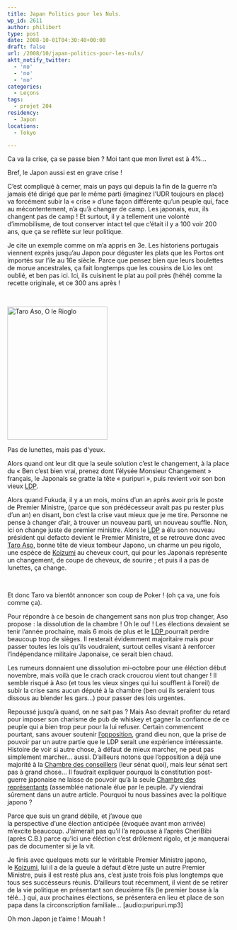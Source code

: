 ```yaml
---
title: Japan Politics pour les Nuls.
wp_id: 2611
author: philibert
type: post
date: 2008-10-01T04:30:40+00:00
draft: false
url: /2008/10/japan-politics-pour-les-nuls/
aktt_notify_twitter:
  - 'no'
  - 'no'
  - 'no'
categories:
  - Leçons
tags:
  - projet 204
residency:
  - Japon
locations:
  - Tokyo

---
```

Ca va la crise, ça se passe bien ? Moi tant que mon livret est à 4%&#8230;

Bref, le Japon aussi est en grave crise !
  
C&rsquo;est compliqué à cerner, mais un pays qui depuis la fin de la guerre n&rsquo;a jamais été dirigé que par le même parti (imaginez l&rsquo;UDR toujours en place) va forcément subir la « crise » d&rsquo;une façon différente qu&rsquo;un peuple qui, face au mécontentement, n&rsquo;a qu&rsquo;à changer de camp. Les japonais, eux, ils changent pas de camp ! Et surtout, il y a tellement une volonté d&rsquo;immobilisme, de tout conserver intact tel que c&rsquo;était il y a 100 voir 200 ans, que ça se reflète sur leur politique.

Je cite un exemple comme on m&rsquo;a appris en 3e. Les historiens portugais viennent exprès jusqu&rsquo;au Japon pour déguster les plats que les Portos ont importés sur l&rsquo;ile au 16e siècle. Parce que pensez bien que leurs boulettes de morue ancestrales, ça fait longtemps que les cousins de Lio les ont oublié, et ben pas ici. Ici, ils cuisinent le plat au poil près (héhé) comme la recette originale, et ce 300 ans après !

 

<div id="attachment_254" class="wp-caption alignright" style="max-width: 226px">
  <a href="{{< aws >}}/uploads/340x.jpg"><img class="size-medium wp-image-254" title="340x" src="{{< aws >}}/uploads/340x-226x300.jpg" alt="Taro Aso, O le Rioglo" width="226" height="300" /></a>
  
  <p class="wp-caption-text">
    Pas de lunettes, mais pas d'yeux.
  </p>
</div>

Alors quand ont leur dit que la seule solution c&rsquo;est le changement, à la place du « Ben c&rsquo;est bien vrai, prenez dont l&rsquo;élysée Monsieur Changement » français, le Japonais se gratte la tête « puripuri », puis revient voir son bon vieux <a title="PLD" href="https://fr.wikipedia.org/wiki/Parti_libéral_démocrate_(Japon)" target="_blank">LDP</a>.

Alors quand Fukuda, il y a un mois, moins d&rsquo;un an après avoir pris le poste de Premier Ministre, (parce que son prédécesseur avait pas pu rester plus d&rsquo;un an) en disant, bon c&rsquo;est la crise vaut mieux que je me tire. Personne ne pense à changer d&rsquo;air, à trouver un nouveau parti, un nouveau souffle. Non, ici on change juste de premier ministre. Alors le <a title="PLD" href="https://fr.wikipedia.org/wiki/Parti_libéral_démocrate_(Japon)" target="_blank">LDP</a> a élu son nouveau président qui defacto devient le Premier Ministre, et se retrouve donc avec <a title="Taro Aso" href="https://fr.wikipedia.org/wiki/Taro_Aso" target="_blank">Taro Aso</a>, bonne tête de vieux tombeur Japono, un charme un peu rigolo, une espèce de <a title="Jun'ichirō Koizumi" href="https://fr.wikipedia.org/wiki/Koizumi" target="_blank">Koizumi</a> au cheveux court, qui pour les Japonais représente un changement, de coupe de cheveux, de sourire ; et puis il a pas de lunettes, ça change.

 

Et donc Taro va bientôt annoncer son coup de Poker ! (oh ça va, une fois comme ça).
  
Pour répondre à ce besoin de changement sans non plus trop changer, Aso propose : la dissolution de la chambre ! Oh le ouf ! Les élections devaient se tenir l&rsquo;année prochaine, mais 6 mois de plus et le <a title="PLD" href="https://fr.wikipedia.org/wiki/Parti_libéral_démocrate_(Japon)" target="_blank">LDP </a>pourrait perdre beaucoup trop de sièges. Il resterait évidemment majoritaire mais pour passer toutes les lois qu&rsquo;ils voudraient, surtout celles visant à renforcer l&rsquo;indépendance militaire Japonaise, ce serait bien chaud.

Les rumeurs donnaient une dissolution mi-octobre pour une éléction début novembre, mais voilà que le crach crack croucrou vient tout changer ! Il semble risqué à Aso (et tous les vieux singes qui lui soufflent à l&rsquo;oreil) de subir la crise sans aucun député à la chambre (ben oui ils seraient tous dissous au blender les gars&#8230;) pour passer des lois urgentes. 

Repoussé jusqu&rsquo;à quand, on ne sait pas ? Mais Aso devrait profiter du retard pour imposer son charisme de pub de whiskey et gagner la confiance de ce peuple qui a bien trop peur pour la lui refuser. Certain commencent pourtant, sans avouer soutenir <a title="PDJ" href="https://fr.wikipedia.org/wiki/Parti_démocrate_du_Japon" target="_blank">l&rsquo;opposition</a>, grand dieu non, que la prise de pouvoir par un autre partie que le LDP serait une expérience intéressante. Histoire de voir si autre chose, à défaut de mieux marcher, ne peut pas simplement marcher&#8230; aussi. D&rsquo;ailleurs notons que l&rsquo;opposition a déjà une majorité à la <a title="Chambre des conseillers" href="https://fr.wikipedia.org/wiki/Chambre_des_conseillers_(Japon)" target="_blank">Chambre des conseillers</a> (leur sénat quoi), mais leur sénat sert pas à grand chose&#8230; Il faudrait expliquer pourquoi la constitution post-guerre japonaise ne laisse de pouvoir qu&rsquo;à la seule <a title="Chambre des représentants" href="https://fr.wikipedia.org/wiki/Chambre_des_représentants_du_Japon" target="_blank">Chambre des représentants</a> (assemblée nationale élue par le peuple. J&rsquo;y viendrai sûrement dans un autre article. Pourquoi tu nous bassines avec la politique japono ?

Parce que suis un grand débile, et j&rsquo;avoue que la perspective d&rsquo;une élection anticipée (évoquée avant mon arrivée) m&rsquo;excite beaucoup. J&rsquo;aimerait pas qu&rsquo;il l&rsquo;a repousse à l&rsquo;après CheriBibi (après C.B.) parce qu&rsquo;ici une éléction c&rsquo;est drôlement rigolo, et je manquerai pas de documenter si je la vit. 

Je finis avec quelques mots sur le véritable Premier Ministre japono, le <a title="Jun'ichirō Koizumi" href="https://fr.wikipedia.org/wiki/Koizumi" target="_blank">Koizumi</a>, lui il a de la gueule à défaut d&rsquo;être juste un autre Premier Ministre, puis il est resté plus ans, c&rsquo;est juste trois fois plus longtemps que tous ses succèsseurs réunis. D&rsquo;ailleurs tout récemment, il vient de se retirer de la vie politique en présentant son deuxième fils (le premier bosse à la télé&#8230;) qui, aux prochaines élections, se présentera en lieu et place de son papa dans la circonscription familiale&#8230; [audio:puripuri.mp3] 

Oh mon Japon je t&rsquo;aime ! Mouah !